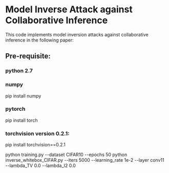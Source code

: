 # Model Inverse Attack against Collaborative Inference

This code implements model inversion attacks against collaborative inference in the following paper:


## Pre-requisite:
### python 2.7
### numpy
pip install numpy
### pytorch
pip install torch
### torchvision version 0.2.1:
pip install torchvision==0.2.1

python training.py --dataset CIFAR10 --epochs 50
python inverse_whitebox_CIFAR.py --iters 5000 --learning_rate 1e-2 --layer conv11 --lambda_TV 0.0 --lambda_l2 0.0
